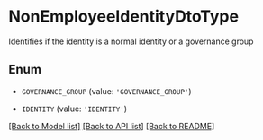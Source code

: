 # NonEmployeeIdentityDtoType

Identifies if the identity is a normal identity or a governance group

## Enum

* `GOVERNANCE_GROUP` (value: `'GOVERNANCE_GROUP'`)

* `IDENTITY` (value: `'IDENTITY'`)

[[Back to Model list]](../README.md#documentation-for-models) [[Back to API list]](../README.md#documentation-for-api-endpoints) [[Back to README]](../README.md)



